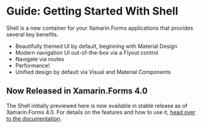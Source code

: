 # Guide: Getting Started With Shell

Shell is a new container for your Xamarin.Forms applications that provides several key benefits. 

- Beautifully themed UI by default, beginning with Material Design
- Modern navigation UI out-of-the-box via a Flyout control
- Navigate via routes 
- Performance!
- Unified design by default via Visual and Material Components

## Now Released in Xamarin.Forms 4.0

The Shell initially previewed here is now available in stable release as of Xamarin.Forms 4.0. For details on the features and how to use it, [head over to the documentation](https://docs.microsoft.com/en-us/xamarin/xamarin-forms/app-fundamentals/shell/).


